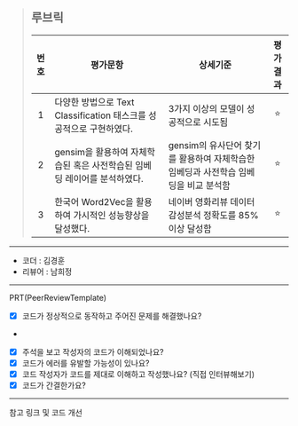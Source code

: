 >## **루브릭**
>
>|번호|평가문항|상세기준|평가결과|
>|:---:|---|---|:---:|
>|1|다양한 방법으로 Text Classification 태스크를 성공적으로 구현하였다.|3가지 이상의 모델이 성공적으로 시도됨|⭐|
>|2|gensim을 활용하여 자체학습된 혹은 사전학습된 임베딩 레이어를 분석하였다.|gensim의 유사단어 찾기를 활용하여 자체학습한 임베딩과 사전학습 임베딩을 비교 분석함|⭐|
>|3|한국어 Word2Vec을 활용하여 가시적인 성능향상을 달성했다.|네이버 영화리뷰 데이터 감성분석 정확도를 85% 이상 달성함|⭐|

----------------------------------------------

- 코더 : 김경훈
- 리뷰어 : 남희정

----------------------------------------------

PRT(PeerReviewTemplate)

- [X] 코드가 정상적으로 동작하고 주어진 문제를 해결했나요?
- 
- [X] 주석을 보고 작성자의 코드가 이해되었나요?
- [X] 코드가 에러를 유발할 가능성이 있나요?
- [X] 코드 작성자가 코드를 제대로 이해하고 작성했나요? (직접 인터뷰해보기)
- [X] 코드가 간결한가요?

----------------------------------------------

참고 링크 및 코드 개선


